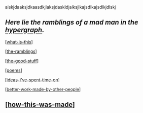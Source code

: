 <!-- <img src="attachments/wolfram-physics.jpeg" width=100 align="left"> -->
alskjdaaksjdkaasdkjlaksjdaskldjalksjlkajsdlkajsdlkjdlskj

## *Here lie the ramblings of a mad man in the [hypergraph](https://medium.com/syncedreview/stephen-wolfram-the-path-to-a-fundamental-theory-of-physics-may-begin-with-a-hypergraph-c1fd124b6e62).*

[[what-is-this]]

[[the-ramblings]]

[[the-good-stuff]]

[[poems]]

[[ideas-i've-spent-time-on]]

[[better-work-made-by-other-people]]

[[how-this-was-made]]
-

[//begin]: # "Autogenerated link references for markdown compatibility"
[what-is-this]: _nodes/what-is-this "what-is-this"
[the-ramblings]: _nodes/the-ramblings "the-ramblings"
[the-good-stuff]: _main/the-good-stuff "the-good-stuff"
[poems]: _main/poems "poems"
[ideas-i've-spent-time-on]: _main/ideas-i've-spent-time-on "ideas-i've-spent-time-on"
[better-work-made-by-other-people]: _main/better-work-made-by-other-people "better-work-made-by-other-people"
[how-this-was-made]: _main/how-this-was-made "how-this-was-made"
[//end]: # "Autogenerated link references"
